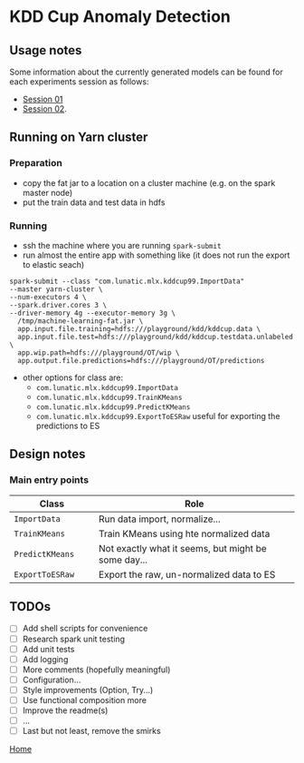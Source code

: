 # KDD Cup Anomaly Detection

## Usage notes

Some information about the currently generated models can be found for each experiments session as follows:
- [Session 01](kddcup_data_analysis_notes_s1.md)
- [Session 02](kddcup_data_analysis_notes_s2.md).

## Running on Yarn cluster

### Preparation
- copy the fat jar to a location on a cluster machine (e.g. on the spark master node)
- put the train data and test data in hdfs

### Running
- ssh the machine where you are running `spark-submit`
- run almost the entire app with something like (it does not run the export to elastic seach)

```
spark-submit --class "com.lunatic.mlx.kddcup99.ImportData"
--master yarn-cluster \
--num-executors 4 \
--spark.driver.cores 3 \
--driver-memory 4g --executor-memory 3g \
  /tmp/machine-learning-fat.jar \
  app.input.file.training=hdfs:///playground/kdd/kddcup.data \
  app.input.file.test=hdfs:///playground/kdd/kddcup.testdata.unlabeled \
  app.wip.path=hdfs:///playground/OT/wip \
  app.output.file.predictions=hdfs:///playground/OT/predictions
```

- other options for class are: 
  - `com.lunatic.mlx.kddcup99.ImportData`
  - `com.lunatic.mlx.kddcup99.TrainKMeans`
  - `com.lunatic.mlx.kddcup99.PredictKMeans`
  - `com.lunatic.mlx.kddcup99.ExportToESRaw` useful for exporting the predictions to ES

## Design notes

### Main entry points

| Class                   | Role            |
| ----------------------- | --------------- |
| `ImportData`            | Run data import, normalize...                        |
| `TrainKMeans`           | Train KMeans using hte normalized data               |
| `PredictKMeans`         | Not exactly what it seems, but might be some day...  |
| `ExportToESRaw    `     | Export the raw, un-normalized data to ES             |

## TODOs

- [ ] Add shell scripts for convenience
- [ ] Research spark unit testing
- [ ] Add unit tests
- [ ] Add logging
- [ ] More comments (hopefully meaningful)
- [ ] Configuration...
- [ ] Style improvements (Option, Try...)
- [ ] Use functional composition more
- [ ] Improve the readme(s)
- [ ] ...
- [ ] Last but not least, remove the smirks

[Home](../README.md)
